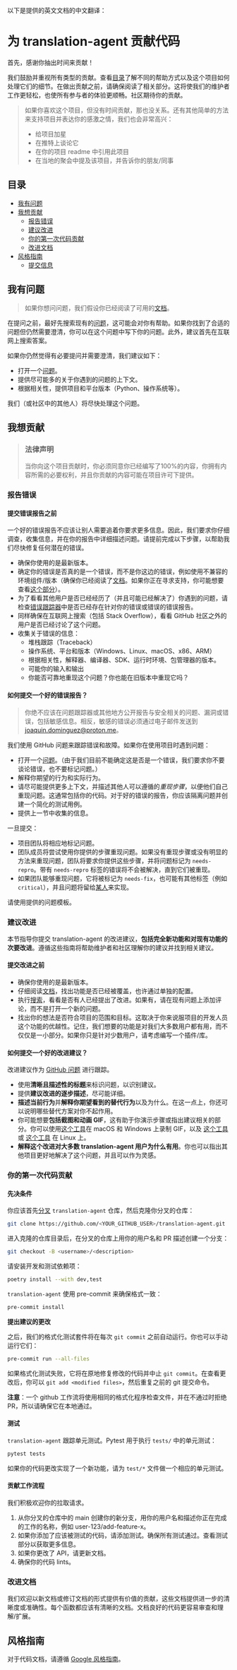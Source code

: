 以下是提供的英文文档的中文翻译：

<!-- 目录省略 -->
# 为 translation-agent 贡献代码

首先，感谢你抽出时间来贡献！

我们鼓励并重视所有类型的贡献。查看[目录](#目录)了解不同的帮助方式以及这个项目如何处理它们的细节。在做出贡献之前，请确保阅读了相关部分。这将使我们的维护者工作更轻松，也使所有参与者的体验更顺畅。社区期待你的贡献。

> 如果你喜欢这个项目，但没有时间贡献，那也没关系。还有其他简单的方法来支持项目并表达你的感激之情，我们也会非常高兴：
> - 给项目加星
> - 在推特上谈论它
> - 在你的项目 readme 中引用此项目
> - 在当地的聚会中提及该项目，并告诉你的朋友/同事

<!-- 目录省略 -->
## 目录

- [我有问题](#我有问题)
- [我想贡献](#我想贡献)
  - [报告错误](#报告错误)
  - [建议改进](#建议改进)
  - [你的第一次代码贡献](#你的第一次代码贡献)
  - [改进文档](#改进文档)
- [风格指南](#风格指南)
  - [提交信息](#提交信息)

## 我有问题

> 如果你想问问题，我们假设你已经阅读了可用的[文档](https://github.com/andrewyng/translation-agent/blob/main/README.md)。

在提问之前，最好先搜索现有的[问题](https://github.com/andrewyng/translation-agent/issues)，这可能会对你有帮助。如果你找到了合适的问题但仍然需要澄清，你可以在这个问题中写下你的问题。此外，建议首先在互联网上搜索答案。

如果你仍然觉得有必要提问并需要澄清，我们建议如下：

- 打开一个[问题](https://github.com/andrewyng/translation-agent/issues/new)。
- 提供尽可能多的关于你遇到的问题的上下文。
- 根据相关性，提供项目和平台版本（Python、操作系统等）。

我们（或社区中的其他人）将尽快处理这个问题。

## 我想贡献

> ### 法律声明 <!-- 目录省略 -->
> 当你向这个项目贡献时，你必须同意你已经编写了100%的内容，你拥有内容所需的必要权利，并且你贡献的内容可能在项目许可下提供。

### 报告错误

<!-- 目录省略 -->
#### 提交错误报告之前

一个好的错误报告不应该让别人需要追着你要求更多信息。因此，我们要求你仔细调查，收集信息，并在你的报告中详细描述问题。请提前完成以下步骤，以帮助我们尽快修复任何潜在的错误。

- 确保你使用的是最新版本。
- 确定你的错误是否真的是一个错误，而不是你这边的错误，例如使用不兼容的环境组件/版本（确保你已经阅读了[文档](https://github.com/andrewyng/translation-agent/blob/main/README.md)。如果你正在寻求支持，你可能想要查看[这个部分](#我有问题)）。
- 为了看看其他用户是否已经经历了（并且可能已经解决了）你遇到的问题，请检查[错误跟踪器](https://github.com/andrewyng/translation-agent/issues?q=label%3Abug)中是否已经存在针对你的错误或错误的错误报告。
- 同样确保在互联网上搜索（包括 Stack Overflow），看看 GitHub 社区之外的用户是否已经讨论了这个问题。
- 收集关于错误的信息：
  - 堆栈跟踪（Traceback）
  - 操作系统、平台和版本（Windows、Linux、macOS、x86、ARM）
  - 根据相关性，解释器、编译器、SDK、运行时环境、包管理器的版本。
  - 可能你的输入和输出
  - 你能否可靠地重现这个问题？你也能在旧版本中重现它吗？

<!-- 目录省略 -->
#### 如何提交一个好的错误报告？

> 你绝不应该在问题跟踪器或其他地方公开报告与安全相关的问题、漏洞或错误，包括敏感信息。相反，敏感的错误必须通过电子邮件发送到 <joaquin.dominguez@proton.me>。
<!-- 你也可以添加一个 PGP 密钥，以允许加密发送消息。 -->

我们使用 GitHub 问题来跟踪错误和故障。如果你在使用项目时遇到问题：

- 打开一个[问题](https://github.com/andrewyng/translation-agent/issues/new)。（由于我们目前不能确定这是否是一个错误，我们要求你不要谈论错误，也不要标记问题。）
- 解释你期望的行为和实际行为。
- 请尽可能提供更多上下文，并描述其他人可以遵循的*重现步骤*，以便他们自己重现问题。这通常包括你的代码。对于好的错误的报告，你应该隔离问题并创建一个简化的测试用例。
- 提供上一节中收集的信息。

一旦提交：

- 项目团队将相应地标记问题。
- 团队成员将尝试使用你提供的步骤重现问题。如果没有重现步骤或没有明显的方法来重现问题，团队将要求你提供这些步骤，并将问题标记为 `needs-repro`。带有 `needs-repro` 标签的错误将不会被解决，直到它们被重现。
- 如果团队能够重现问题，它将被标记为 `needs-fix`，也可能有其他标签（例如 `critical`），并且问题将留给[某人](#你的第一次代码贡献)来实现。

请使用提供的问题模板。

### 建议改进

本节指导你提交 translation-agent 的改进建议，**包括完全新功能和对现有功能的次要改进**。遵循这些指南将帮助维护者和社区理解你的建议并找到相关建议。

<!-- 目录省略 -->
#### 提交改进之前

- 确保你使用的是最新版本。
- 仔细阅读[文档](https://github.com/andrewyng/translation-agent/blob/main/README.md)，找出功能是否已经被覆盖，也许通过单独的配置。
- 执行[搜索](https://github.com/andrewyng/translation-agent/issues)，看看是否有人已经提出了改进。如果有，请在现有问题上添加评论，而不是打开一个新的问题。
- 找出你的想法是否符合项目的范围和目标。这取决于你来说服项目的开发人员这个功能的优越性。记住，我们想要的功能是对我们大多数用户都有用，而不仅仅是一小部分。如果你只是针对少数用户，请考虑编写一个插件/库。

<!-- 目录省略 -->
#### 如何提交一个好的改进建议？

改进建议作为 [GitHub 问题](https://github.com/andrewyng/translation-agent/issues) 进行跟踪。

- 使用**清晰且描述性的标题**来标识问题，以识别建议。
- 提供**建议改进的逐步描述**，尽可能详细。
- **描述当前行为**并**解释你期望看到的替代行为**以及为什么。在这一点上，你还可以说明哪些替代方案对你不起作用。
- 你可能想要**包括截图和动画 GIF**，这有助于你演示步骤或指出建议相关的部分。你可以使用[这个工具](https://www.cockos.com/licecap/)在 macOS 和 Windows 上录制 GIF，以及 [这个工具](https://github.com/colinkeenan/silentcast) 或 [这个工具](https://github.com/GNOME/byzanz) 在 Linux 上。 <!-- 如果项目有 GUI，这应该只包括 -->
- **解释这个改进对大多数 translation-agent 用户为什么有用**。你也可以指出其他项目更好地解决了这个问题，并且可以作为灵感。

### 你的第一次代码贡献

#### 先决条件

你应该首先[分叉](https://docs.github.com/en/pull-requests/collaborating-with-pull-requests/working-with-forks/fork-a-repo) `translation-agent` 仓库，然后克隆你分叉的仓库：

```bash
git clone https://github.com/<YOUR_GITHUB_USER>/translation-agent.git 
```

进入克隆的仓库目录后，在分叉的仓库上用你的用户名和 PR 描述创建一个分支：
```bash
git checkout -B <username>/<description>
```

请安装开发和测试依赖项：
```bash
poetry install --with dev,test
```

`translation-agent` 使用 pre-commit 来确保格式一致：
```bash
pre-commit install
```

**提出建议的更改**

之后，我们的格式化测试套件将在每次 `git commit` 之前自动运行。你也可以手动运行它们：
```bash
pre-commit run --all-files
```

如果格式化测试失败，它将在原地修复修改的代码并中止 `git commit`。在查看更改后，你可以 `git add <modified files>`，然后重复之前的 git 提交命令。

**注意**：一个 github 工作流将使用相同的格式化程序检查文件，并在不通过时拒绝 PR，所以请确保它在本地通过。

#### 测试
`translation-agent` 跟踪单元测试。Pytest 用于执行 `tests/` 中的单元测试：

```bash
pytest tests
```

如果你的代码更改实现了一个新功能，请为 `test/*` 文件做一个相应的单元测试。

#### 贡献工作流程
我们积极欢迎你的拉取请求。

1. 从你分叉的仓库中的 main 创建你的新分支，用你的用户名和描述你正在完成的工作的名称，例如 user-123/add-feature-x。
2. 如果你添加了应该被测试的代码，请添加测试。确保所有测试通过。查看测试部分以获取更多信息。
3. 如果你更改了 API，请更新文档。
4. 确保你的代码 lints。

### 改进文档
我们欢迎以新文档或修订文档的形式提供有价值的贡献，这些文档提供进一步的清晰度或准确性。每个函数都应该有清晰的文档。文档良好的代码更容易审查和理解/扩展。

## 风格指南
对于代码文档，请遵循 [Google 风格指南](https://github.com/google/styleguide/blob/gh-pages/pyguide.md#38-comments-and-docstrings)。

